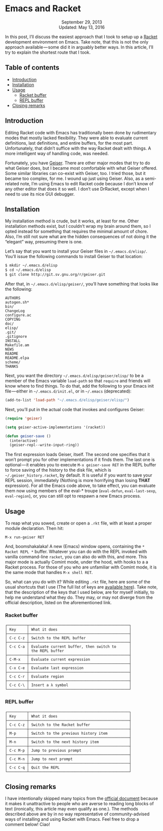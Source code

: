 Emacs and Racket
================

<center>September 29, 2013</center>
<center>Updated: May 13, 2016</center>

In this post, I’ll discuss the easiest approach that I took to setup
up a [Racket](https://racket-lang.org) development environment on
Emacs. Take note, that this is not the only approach available — some
did it in arguably better ways. In this article, I’ll try to explain
the shortest route that I took.


## Table of contents

* [Introduction](#introduction)
* [Installation](#installation)
* [Usage](#usage)
  - [Racket buffer](#racketbuffer)
  - [REPL buffer](#replbuffer)
* [Closing remarks](#closing)


## Introduction <a name="introduction"></a>

Editing Racket code with Emacs has traditionally been done by
rudimentary modes that mostly lacked flexibility. They were able to
evaluate current definitions, last definitions, and entire buffers,
for the most part. Unfortunately, that didn’t suffice with the way
Racket dealt with things. A more intelligent way of handling code, was
needed.

Fortunately, you have [Geiser](http://www.nongnu.org/geiser/).  There
are other major modes that try to do what Geiser does, but I became
most comfortable with what Geiser offered. Some similar libraries can
co-exist with Geiser, too. I tried those, but it became too complex,
for me. I wound up just using Geiser. Also, as a semi-related note,
I’m using Emacs to edit Racket code because I don’t know of any other
editor that does it so well. I don’t use DrRacket, except when I need
to use its nice GUI debugger.


## Installation <a name="installation"></a>

My installation method is crude, but it works, at least for me. Other
installation methods exist, but I couldn’t wrap my brain around them,
so I opted instead for something that requires the minimal amount of
chore. Also, I’m still not sure what are the hidden consequences of
not doing it the “elegant” way, presuming there is one.

Let’s say that you want to install your Geiser files in
`~/.emacs.d/elisp/`. You’ll issue the following commands to install
Geiser to that location:

```bash
$ mkdir ~/.emacs.d/elisp
$ cd ~/.emacs.d/elisp
$ git clone http://git.sv.gnu.org/r/geiser.git
```

After that, in `~/.emacs.d/elisp/geiser/`, you’ll have something that
looks like the following:

```
AUTHORS
autogen.sh*
bin/
ChangeLog
configure.ac
COPYING
doc/
elisp/
.git/
.gitignore
INSTALL
Makefile.am
NEWS
README
README.elpa
scheme/
THANKS
```

Next, you want the directory `~/.emacs.d/elisp/geiser/elisp/` to be a
member of the Emacs variable `load-path` so that `require` and friends
will know where to find things. To do that, add the following to your
Emacs init file — either in `~/.emacs.d/init.el`, or in `~/.emacs`
(deprecated):

```lisp
(add-to-list 'load-path "~/.emacs.d/elisp/geiser/elisp/")
```

Next, you’ll put in the actual code that invokes and configures Geiser:

```lisp
(require 'geiser)

(setq geiser-active-implementations '(racket))

(defun geiser-save ()
  (interactive)
  (geiser-repl--write-input-ring))
```

The first expression loads Geiser, itself. The second one specifies
that it won’t prompt you for other implementations if it finds
them. The last one is optional — it enables you to execute
`M-x geiser-save RET` in the REPL buffer to force saving of the
history to the disk file, which is `~/.geiser_history.racket`, by
default. It is useful if you want to save your REPL session,
immediately (Nothing is more horrifying than losing **THAT**
expression). For all the Emacs code above, to take effect, you can
evaluate them now using members of the eval-* troupe (`eval-defun`,
`eval-last-sexp`, `eval-region`), or, you can still opt to respawn a
new Emacs process.


## Usage <a name="usage"></a>

To reap what you sowed, create or open a `.rkt` file, with at least a
proper module declaration. Then hit:

```
M-x run-geiser RET
```

And, boomshakalaka! A new (Emacs) window opens, containing the
`* Racket REPL *` buffer. Whatever you can do with the REPL
invoked with vanilla command-line `racket`, you can also do with this,
and more. This major mode is actually Comint mode, under the hood,
with hooks to a a Racket process. For those of you who are unfamiliar
with Comint mode, it is the same mode that handles `M-x shell RET`.

So, what can you do with it? While editing `.rkt` file, here are some
of the usual shortcuts that I use (The full list of keys are
[available here](http://www.nongnu.org/geiser/geiser_5.html#Cheat-sheet)). Take
note, that the description of the keys that I used below, are for
myself initially, to help me understand what they do. They may, or may
not diverge from the official description, listed on the
aforementioned link.

### Racket buffer <a name="racketbuffer"></a>

```
┌─────────┬──────────────────────────────────────────────┐
│ Key     │ What it does                                 │
├─────────┼──────────────────────────────────────────────┤
│ C-c C-z │ Switch to the REPL buffer                    │
├─────────┼──────────────────────────────────────────────┤
│ C-c C-a │ Evaluate current buffer, then switch to      │
│         │ the REPL buffer                              │
├─────────┼──────────────────────────────────────────────┤
│ C-M-x   │ Evaluate current expression                  │
├─────────┼──────────────────────────────────────────────┤
│ C-x C-e │ Evaluate last expression                     │
├─────────┼──────────────────────────────────────────────┤
│ C-c C-r │ Evaluate region                              │
├─────────┼──────────────────────────────────────────────┤
│ C-c C-\ │ Insert a λ symbol                            │
└─────────┴──────────────────────────────────────────────┘
```

### REPL buffer <a name="replbuffer"></a>

```
┌─────────┬──────────────────────────────────────────────┐
│ Key     │ What it does                                 │
├─────────┼──────────────────────────────────────────────┤
│ C-c C-z │ Switch to the Racket buffer                  │
├─────────┼──────────────────────────────────────────────┤
│ M-p     │ Switch to the previous history item          │
├─────────┼──────────────────────────────────────────────┤
│ M-n     │ Switch to the next history item              │
├─────────┼──────────────────────────────────────────────┤
│ C-c M-p │ Jump to previous prompt                      │
├─────────┼──────────────────────────────────────────────┤
│ C-c M-n │ Jump to next prompt                          │
├─────────┼──────────────────────────────────────────────┤
│ C-c C-q │ Quit the REPL                                │
└─────────┴──────────────────────────────────────────────┘
```

## Closing remarks <a name="closing"></a>

I have intentionally skipped many topics from the
[official document](http://www.nongnu.org/geiser/) because it makes it
unattractive to people who are averse to reading long blocks of text
(ironically, this article may even qualify as one.). The methods
described above are by in no way representative of community-advised
ways of installing and using Racket with Emacs. Feel free to drop a
comment below! Ciao!
